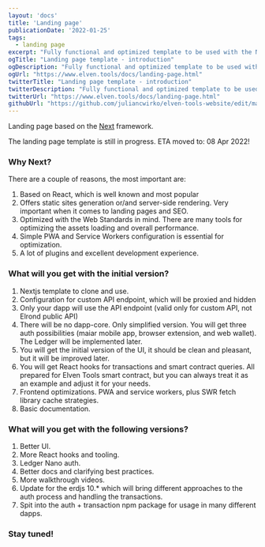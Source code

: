 ```yaml
---
layout: 'docs'
title: 'Landing page'
publicationDate: '2022-01-25'
tags:
  - landing page
excerpt: "Fully functional and optimized template to be used with the Next framework."
ogTitle: "Landing page template - introduction"
ogDescription: "Fully functional and optimized template to be used with the Next framework."
ogUrl: "https://www.elven.tools/docs/landing-page.html"
twitterTitle: "Landing page template - introduction"
twitterDescription: "Fully functional and optimized template to be used with the Next framework."
twitterUrl: "https://www.elven.tools/docs/landing-page.html"
githubUrl: "https://github.com/juliancwirko/elven-tools-website/edit/main/src/docs/landing-page.md"
---
```


Landing page based on the [Next](https://nextjs.org/) framework.

<div class="docs-info-box">
  The landing page template is still in progress. ETA moved to: 08 Apr 2022!
</div>

### Why Next?

There are a couple of reasons, the most important are:

1. Based on React, which is well known and most popular
2. Offers static sites generation or/and server-side rendering. Very important when it comes to landing pages and SEO.
3. Optimized with the Web Standards in mind. There are many tools for optimizing the assets loading and overall performance.
4. Simple PWA and Service Workers configuration is essential for optimization.
5. A lot of plugins and excellent development experience.

### What will you get with the initial version?

1. Nextjs template to clone and use.
2. Configuration for custom API endpoint, which will be proxied and hidden
3. Only your dapp will use the API endpoint (valid only for custom API, not Elrond public API)
4. There will be no dapp-core. Only simplified version. You will get three auth possibilities (maiar mobile app, browser extension, and web wallet). The Ledger will be implemented later.
5. You will get the initial version of the UI, it should be clean and pleasant, but it will be improved later.
6. You will get React hooks for transactions and smart contract queries. All prepared for Elven Tools smart contract, but you can always treat it as an example and adjust it for your needs.
7. Frontend optimizations. PWA and service workers, plus SWR fetch library cache strategies.
8. Basic documentation.

### What will you get with the following versions?

1. Better UI.
2. More React hooks and tooling.
3. Ledger Nano auth.
4. Better docs and clarifying best practices.
5. More walkthrough videos.
6. Update for the erdjs 10.* which will bring different approaches to the auth process and handling the transactions.
6. Spit into the auth + transaction npm package for usage in many different dapps.

### Stay tuned!

